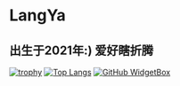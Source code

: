 # LangYa
## 出生于2021年:) 爱好瞎折腾
[![trophy](https://github-profile-trophy.vercel.app/?username=LangYa466)](https://github.com/ryo-ma/github-profile-trophy)
[![Top Langs](https://github-readme-stats.vercel.app/api/top-langs/?username=LangYa466&layout=compact)](https://github.com/anuraghazra/github-readme-stats)
[![GitHub WidgetBox](https://github-widgetbox.vercel.app/api/profile?username=Jurredr&data=followers,repositories,stars,commits&theme=drak)](https://github.com/Jurredr/github-widgetbox)

